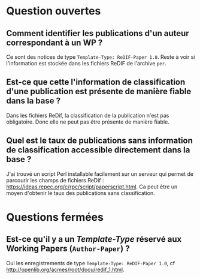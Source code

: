 # Question ouvertes

## Comment identifier les publications d'un auteur correspondant à un WP ?

Ce sont des notices de type `Template-Type: ReDIF-Paper 1.0`. Reste à voir si l'information est stockée dans les fichiers ReDIF de l'archive `per`.

## Est-ce que cette l'information de classification d'une publication est présente de manière **fiable** dans la base ?

Dans les fichiers ReDif, la classification de la publication n'est pas obligatoire. Donc elle ne peut pas être présente de manière fiable.

## Quel est le taux de publications sans information de classification accessible directement dans la base ?

J'ai trouvé un script Perl installable facilement sur un serveur qui permet de parcourir les champs de fichiers ReDif : https://ideas.repec.org/c/rpc/script/paperscript.html. Ca peut être un moyen d'obtenir le taux des publications sans classification.

# Questions fermées

## Est-ce qu'il y a un *Template-Type* réservé aux Working Papers (`Author-Paper`) ?

Oui les enregistrements de type `Template-Type: ReDIF-Paper 1.0`, cf http://openlib.org/acmes/root/docu/redif_1.html.
